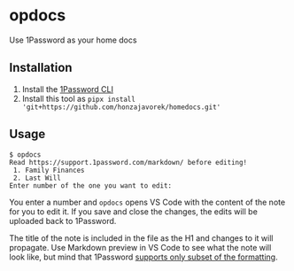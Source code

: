 # opdocs

Use 1Password as your home docs

## Installation

1. Install the [1Password CLI](https://developer.1password.com/docs/cli/)
1. Install this tool as `pipx install 'git+https://github.com/honzajavorek/homedocs.git'`

## Usage

```
$ opdocs
Read https://support.1password.com/markdown/ before editing!
 1. Family Finances
 2. Last Will
Enter number of the one you want to edit:
```

You enter a number and `opdocs` opens VS Code with the content of the note for you to edit it. If you save and close the changes, the edits will be uploaded back to 1Password.

The title of the note is included in the file as the H1 and changes to it will propagate. Use Markdown preview in VS Code to see what the note will look like, but mind that 1Password [supports only subset of the formatting](https://support.1password.com/markdown/).
